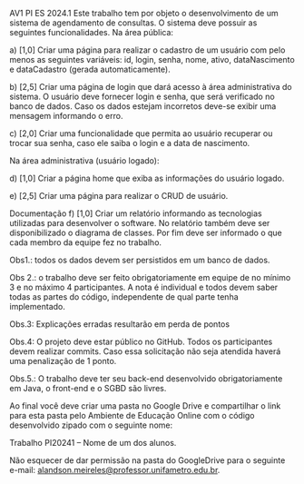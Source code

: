 AV1 PI ES 2024.1
Este trabalho tem por objeto o desenvolvimento de um sistema de agendamento de consultas. O sistema deve possuir as seguintes funcionalidades.
Na área pública:

a) [1,0] Criar uma página para realizar o cadastro de um usuário com pelo menos as seguintes variáveis: id, login, senha, nome, ativo, dataNascimento e dataCadastro (gerada automaticamente).

b) [2,5] Criar uma página de login que dará acesso à área administrativa do sistema. O usuário deve fornecer login e senha, que será verificado no banco de dados. Caso os dados estejam incorretos deve-se exibir uma mensagem informando o erro.

c) [2,0] Criar uma funcionalidade que permita ao usuário recuperar ou trocar sua senha, caso ele saiba o login e a data de nascimento.

Na área administrativa (usuário logado):

d) [1,0] Criar a página home que exiba as informações do usuário logado.

e) [2,5] Criar uma página para realizar o CRUD de usuário.


Documentação
f) [1,0] Criar um relatório informando as tecnologias utilizadas para desenvolver o software. No relatório também deve ser disponibilizado o diagrama de classes. Por fim deve ser informado o que cada membro da equipe fez no trabalho.

Obs1.: todos os dados devem ser persistidos em um banco de dados.

Obs 2.: o trabalho deve ser feito obrigatoriamente em equipe de no mínimo 3 e no máximo 4 participantes. A nota é individual e todos devem saber todas as partes do código, independente de qual parte tenha implementado.

Obs.3: Explicações erradas resultarão em perda de pontos

Obs.4: O projeto deve estar público no GitHub. Todos os participantes devem realizar commits. Caso essa solicitação não seja atendida haverá uma penalização de 1 ponto.

Obs.5.: O trabalho deve ter seu back-end desenvolvido obrigatoriamente em Java, o front-end e o SGBD são livres.

Ao final você deve criar uma pasta no Google Drive e compartilhar o link para esta pasta pelo Ambiente de Educação Online com o código desenvolvido zipado com o seguinte nome:

Trabalho PI20241 – Nome de um dos alunos.

Não esquecer de dar permissão na pasta do GoogleDrive para o seguinte e-mail:
alandson.meireles@professor.unifametro.edu.br.
